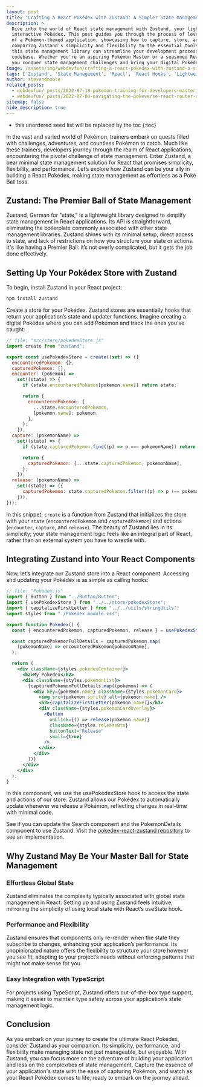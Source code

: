 ```yaml
---
layout: post
title: "Crafting a React Pokédex with Zustand: A Simpler State Management Saga"
description: >
  Dive into the world of React state management with Zustand, your lightweight and powerful ally for building an
  interactive Pokédex. This post guides you through the process of leveraging Zustand to handle the global state
  of a Pokémon-themed application, showcasing how to capture, store, and manage your Pokémon with ease. By
  comparing Zustand's simplicity and flexibility to the essential tools of a Pokémon trainer, we illustrate how
  this state management library can streamline your development process, enhance performance, and simplify your
  codebase. Whether you're an aspiring Pokémon Master or a seasoned React developer, learn how Zustand can help
  you conquer state management challenges and bring your digital Pokédex to life.
image: /assets/img/webdevfun/crafting-a-react-pokedex-with-zustand-a-simpler-state-management-saga.jpg
tags: ['Zustand', 'State Management', 'React', 'React Hooks', 'Lightweight State Management', 'PokeAPI']
author: stevendnoble
related_posts:
  - webdevfun/_posts/2022-07-18-pokemon-training-for-developers-mastering-lifecycle-methods-and-hooks-in-react.md
  - webdevfun/_posts/2022-07-04-navigating-the-pokeverse-react-router-and-your-pokedex-app.md
sitemap: false
hide_description: true
---
```


* this unordered seed list will be replaced by the toc
{:toc}

In the vast and varied world of Pokémon, trainers embark on quests filled with challenges, adventures, and countless Pokémon to catch. Much like these trainers, developers journey through the realm of React applications, encountering the pivotal challenge of state management. Enter Zustand, a bear minimal state management solution for React that promises simplicity, flexibility, and performance. Let’s explore how Zustand can be your ally in building a React Pokédex, making state management as effortless as a Poké Ball toss.

## Zustand: The Premier Ball of State Management

Zustand, German for "state," is a lightweight library designed to simplify state management in React applications. Its API is straightforward, eliminating the boilerplate commonly associated with other state management libraries. Zustand shines with its minimal setup, direct access to state, and lack of restrictions on how you structure your state or actions. It's like having a Premier Ball: it’s not overly complicated, but it gets the job done effectively.

## Setting Up Your Pokédex Store with Zustand

To begin, install Zustand in your React project:

~~~bash
npm install zustand
~~~

Create a store for your Pokédex. Zustand stores are essentially hooks that return your application’s state and updater functions. Imagine creating a digital Pokédex where you can add Pokémon and track the ones you’ve caught:

~~~jsx
// file: "src/store/pokedexStore.js"
import create from "zustand";

export const usePokedexStore = create((set) => ({
  encounteredPokemon: {},
  capturedPokemon: [],
  encounter: (pokemon) =>
    set((state) => {
      if (state.encounteredPokemon[pokemon.name]) return state;

      return {
        encounteredPokemon: {
          ...state.encounteredPokemon,
          [pokemon.name]: pokemon,
        },
      };
    }),
  capture: (pokemonName) =>
    set((state) => {
      if (state.capturedPokemon.find((p) => p === pokemonName)) return state;

      return {
        capturedPokemon: [...state.capturedPokemon, pokemonName],
      };
    }),
  release: (pokemonName) =>
    set((state) => ({
      capturedPokemon: state.capturedPokemon.filter((p) => p !== pokemonName),
    })),
}));
~~~

In this snippet, `create` is a function from Zustand that initializes the store with your `state` (`encounteredPokemon` and `capturedPokemon`) and actions (`encounter`, `capture`, and `release`). The beauty of Zustand lies in its simplicity; your state management logic feels like an integral part of React, rather than an external system you have to wrestle with.

## Integrating Zustand into Your React Components

Now, let’s integrate our Zustand store into a React component. Accessing and updating your Pokédex is as simple as calling hooks:

~~~jsx
// file: "Pokedex.js"
import { Button } from "../Button/Button";
import { usePokedexStore } from "../../store/pokedexStore";
import { capitalizeFirstLetter } from "../../utils/stringUtils";
import styles from "./Pokedex.module.css";

export function Pokedex() {
  const { encounteredPokemon, capturedPokemon, release } = usePokedexStore();

  const capturedPokemonFullDetails = capturedPokemon.map(
    (pokemonName) => encounteredPokemon[pokemonName],
  );

  return (
    <div className={styles.pokedexContainer}>
      <h2>My Pokedex</h2>
      <div className={styles.pokemonList}>
        {capturedPokemonFullDetails.map((pokemon) => (
          <div key={pokemon.name} className={styles.pokemonCard}>
            <img src={pokemon.sprite} alt={pokemon.name} />
            <h3>{capitalizeFirstLetter(pokemon.name)}</h3>
            <div className={styles.pokemonCardOverlay}>
              <Button
                onClick={() => release(pokemon.name)}
                className={styles.releaseBtn}
                buttonText="Release"
                small={true}
              />
            </div>
          </div>
        ))}
      </div>
    </div>
  );
}
~~~

In this component, we use the usePokedexStore hook to access the state and actions of our store. Zustand allows our Pokédex to automatically update whenever we release a Pokémon, reflecting changes in real-time with minimal code.

See if you can update the Search component and the PokemonDetails component to use Zustand. Visit the [pokedex-react-zustand repository](https://github.com/stevendnoble/pokedex-react-zustand) to see an implementation.

## Why Zustand May Be Your Master Ball for State Management

### Effortless Global State

Zustand eliminates the complexity typically associated with global state management in React. Setting up and using Zustand feels intuitive, mirroring the simplicity of using local state with React’s useState hook.

### Performance and Flexibility

Zustand ensures that components only re-render when the state they subscribe to changes, enhancing your application’s performance. Its unopinionated nature offers the flexibility to structure your store however you see fit, adapting to your project’s needs without enforcing patterns that might not make sense for you.

### Easy Integration with TypeScript

For projects using TypeScript, Zustand offers out-of-the-box type support, making it easier to maintain type safety across your application’s state management logic.

## Conclusion

As you embark on your journey to create the ultimate React Pokédex, consider Zustand as your companion. Its simplicity, performance, and flexibility make managing state not just manageable, but enjoyable. With Zustand, you can focus more on the adventure of building your application and less on the complexities of state management. Capture the essence of your application's state with the ease of capturing Pokémon, and watch as your React Pokédex comes to life, ready to embark on the journey ahead.
